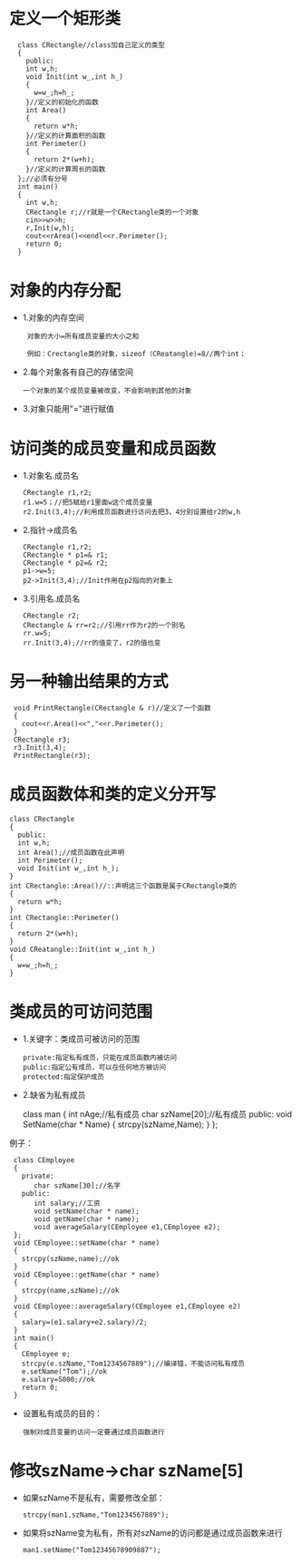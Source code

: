 # 定义一个矩形类

      class CRectangle//class加自己定义的类型
      {
        public:
        int w,h;
        void Init(int w_,int h_)
        {
          w=w_;h=h_;
        }//定义的初始化的函数
        int Area()
        {
          return w*h;
        }//定义的计算面积的函数
        int Perimeter()
        {
          return 2*(w+h);
        }//定义的计算周长的函数
      };//必须有分号
      int main()
      {
        int w,h;
        CRectangle r;//r就是一个CRectangle类的一个对象
        cin>>w>>h;
        r,Init(w,h);
        cout<<rArea()<<endl<<r.Perimeter();
        return 0;
      }

# 对象的内存分配
* 1.对象的内存空间

       对象的大小=所有成员变量的大小之和

       例如：Crectangle类的对象，sizeof（CReatangle)=8//两个int；

* 2.每个对象各有自己的存储空间

      一个对象的某个成员变量被改变，不会影响到其他的对象

* 3.对象只能用"="进行赋值

# 访问类的成员变量和成员函数

* 1.对象名.成员名

      CRectangle r1,r2;
      r1.w=5；//把5赋给r1里面w这个成员变量
      r2.Init(3,4);//利用成员函数进行访问去把3，4分别设置给r2的w,h
* 2.指针->成员名

      CRectangle r1,r2;
      CRectangle * p1=& r1;
      CRectangle * p2=& r2;
      p1->w=5;
      p2->Init(3,4);//Init作用在p2指向的对象上
* 3.引用名.成员名

      CRectangle r2;
      CRectangle & rr=r2;//引用rr作为r2的一个别名
      rr.w=5;
      rr.Init(3,4);//rr的值变了，r2的值也变

# 另一种输出结果的方式

     void PrintRectangle(CRectangle & r)//定义了一个函数
     {
       cout<<r.Area()<<","<<r.Perimeter();
     }
     CRectangle r3;
     r3.Init(3,4);
     PrintRectangle(r3);

# 成员函数体和类的定义分开写

    class CRectangle
    {
      public:
      int w,h;
      int Area();//成员函数在此声明
      int Perimeter();
      void Init(int w_,int h_);
    }
    int CRectangle::Area()//::声明这三个函数是属于CRectangle类的
    {
      return w*h;
    }
    int CRectangle::Perimeter()
    {
      return 2*(w+h);
    }
    void CReatangle::Init(int w_,int h_)
    {
      w=w_;h=h_;
    }
# 类成员的可访问范围

* 1.关键字：类成员可被访问的范围

      private:指定私有成员，只能在成员函数内被访问
      public:指定公有成员，可以在任何地方被访问
      protected:指定保护成员

* 2.缺省为私有成员

     class man
     {
       int nAge;//私有成员
       char szName[20];//私有成员
      public:
        void SetName(char * Name)
        {
          strcpy(szName,Name);
        }
      };

例子：

     class CEmployee
     {
       private:
          char szName[30];//名字
       public:
          int salary;//工资
          void setName(char * name);
          void getName(char * name);
          void averageSalary(CEmployee e1,CEmployee e2);
     };
     void CEmployee::setName(char * name)
     {
       strcpy(szName,name);//ok
     }
     void CEmployee::getName(char * name)
     {
       strcpy(name,szName);//ok
     }
     void CEmployee::averageSalary(CEmployee e1,CEmployee e2)
     {
       salary=(e1.salary+e2.salary)/2;
     }
     int main()
     {
       CEmployee e;
       strcpy(e.szName,"Tom1234567889");//编译错，不能访问私有成员
       e.setName("Tom");//ok
       e.salary=5000;//ok
       return 0;
     }

* 设置私有成员的目的：

      强制对成员变量的访问一定要通过成员函数进行

# 修改szName->char szName[5]

* 如果szName不是私有，需要修改全部：

      strcpy(man1.szName,"Tom1234567889");
* 如果将szName变为私有，所有对szName的访问都是通过成员函数来进行

      man1.setName("Tom12345678909887");
